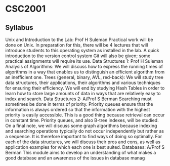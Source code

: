 # CSC2001

## Syllabus
Unix and Introduction to the Lab: Prof H Suleman
Practical work will be done on Unix. In preparation for this, there will be 4 lectures that will introduce students to this operating system as installed in the lab. A quick introduction to the version control system Git will also be given; some practical assignments will require its use.
Data Structures 1: Prof H Suleman
Analysis of Algorithms: We will discuss how to express the running times of algorithms in a way that enables us to distinguish an efficient algorithm from an inefficient one. Trees (general, binary, AVL, red-back): We will study tree data structures, their applications, their algorithms and various techniques for ensuring their efficiency. We will end by
studying Hash Tables in order to learn how to store large amounts of data in ways that are relatively easy to index and
search.
Data Structures 2: A/Prof S Berman
Searching must sometimes be done in terms of priority. Priority queues ensure that the information is always ordered so that the information with the highest priority is easily accessible. This is a good thing because retrieval can occur in constant time. Priority queues, and also B-tree indexes, will be studied. On a final note, we will discuss some graph
algorithms because indexing and searching operations typically do not occur independently but rather as a sequence.
It is therefore important to find ways of doing so optimally. For each of the data structures, we will discuss their pros
and cons, as well as application examples for which each one is best suited.
Databases: A/Prof S Berman
This module aims to develop an understanding of what makes a good database and an awareness of the issues in
database manag
